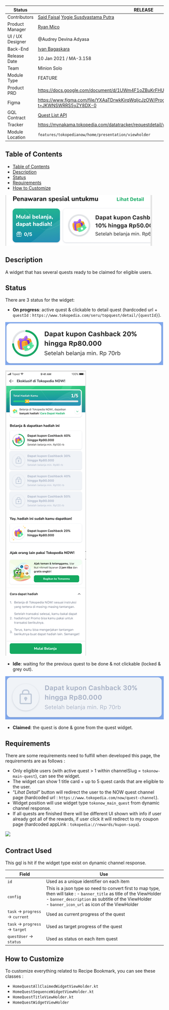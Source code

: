 <!--left header table-->
| **Status** | <!--start status:GREEN-->RELEASE<!--end status--> |
| --- | --- |
| Contributors | [Said Faisal](https://tokopedia.atlassian.net/wiki/people/5e25eee0ee264b0e745862c3?ref=confluence) [Yogie Susdyastama Putra](https://tokopedia.atlassian.net/wiki/people/5c6bf2e6f1a05835f933bf30?ref=confluence)  |
| Product Manager |  [Ryan Mico](https://tokopedia.atlassian.net/wiki/people/5c6bedd8cff26405c30ad1b1?ref=confluence)  |
| UI / UX Designer | @Audrey Devina Adyasa |
| Back-End | [Ivan Bagaskara](https://tokopedia.atlassian.net/wiki/people/5fd6f88f34847e0069170532?ref=confluence)  |
| Release Date | 10 Jan 2021 / <!--start status:GREY-->MA-3.158<!--end status--> |
| Team | Minion Solo |
| Module Type | <!--start status:YELLOW-->FEATURE<!--end status--> |
| Product PRD | <https://docs.google.com/document/d/1UWm4F1oZBuKrFHUJ7scs2Gsv5LRK1EV3GVD1GLTFctU/edit>  |
| Figma | <https://www.figma.com/file/YXAaTDrwkKirqWqIjcJzOW/Progressive-Quest-NOW!?t=JKWNSWRRS5yZY8DX-0>  |
| GQL Contract | [Quest List API](/wiki/spaces/G/pages/299303078/Quest+List+API)  |
| Tracker | <https://mynakama.tokopedia.com/datatracker/requestdetail/view/2664>  |
| Module Location | `features/tokopedianow/home/presentation/viewholder` |

## Table of Contents

- [Table of Contents](https://tokopedia.atlassian.net/wiki/spaces/PA/pages/2149450712/Home+Quest+Widget#Table-of-Contents)
- [Description](https://tokopedia.atlassian.net/wiki/spaces/PA/pages/2149450712/Home+Quest+Widget#Description)
- [Status](https://tokopedia.atlassian.net/wiki/spaces/PA/pages/2149450712/Home+Quest+Widget#Status)
- [Requirements](https://tokopedia.atlassian.net/wiki/spaces/PA/pages/2149450712/Home+Quest+Widget#Requirements)
- [How to Customize](https://tokopedia.atlassian.net/wiki/spaces/PA/pages/2149450712/Home+Quest+Widget#How-to-Customize)

![](../../res/home_quest.png)

## Description

A widget that has several quests ready to be claimed for eligible users.

## Status

There are 3 status for the widget:

- **On progress**: active quest & clickable to detail quest (hardcoded url + `questId` : `https://www.tokopedia.com/seru/topquest/detail/{questId}`).

![](../../res/home_quest_on_progress.png)

![](../../res/home_quest_detail_page.png)

- **Idle**: waiting for the previous quest to be done & not clickable (locked & grey out).

![](../../res/home_quest_idle.png)

- **Claimed**: the quest is done & gone from the quest widget.

## Requirements

There are some requirements need to fulfill when developed this page, the requirements are as follows :

- Only eligible users (with active quest > 1 within channelSlug = `tokonow-main-quest`), can see the widget.
- The widget can show 1 title card + up to 5 quest cards that are eligible to the user.
- “*Lihat Detail*” button will redirect the user to the NOW quest channel page (hardcoded url : `https://www.tokopedia.com/now/quest-channel`).
- Widget position will use widget type `tokonow_main_quest` from dynamic channel response.
- If all quests are finished there will be different UI shown with info if user already got all of the rewards, if user click it will redirect to my coupon page (hardcoded appLink : `tokopedia://rewards/kupon-saya`).

![](res/Screen%20Shot%202023-01-28%20at%2022.57.47.png)

## Contract Used

This gql is hit if the widget type exist on dynamic channel response. 



| **Field** | **Use** |
| --- | --- |
| `id` | Used as a unique identifier on each item |
| `config` | This is a json type so need to convert first to map type, then will take : - `banner_title` as title of the ViewHolder<br/>- `banner_description` as subtitle of the ViewHolder<br/>- `banner_icon_url` as icon of the ViewHolder<br/> |
| `task` → `progress` → `current` | Used as current progress of the quest |
| `task` → `progress` → `target` | Used as target progress of the quest |
| `questUser` → `status`  | Used as status on each item quest |

## How to Customize

To customize everything related to Recipe Bookmark, you can see these classes :

- `HomeQuestAllClaimedWidgetViewHolder.kt`
- `HomeQuestSequenceWidgetViewHolder.kt`
- `HomeQuestTitleViewHolder.kt`
- `HomeQuestWidgetViewHolder`
